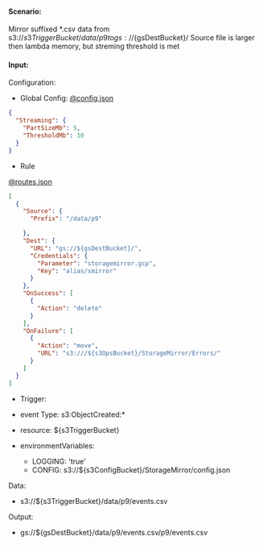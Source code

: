 #### Scenario:

Mirror suffixed *.csv data from s3://${s3TriggerBucket}/data/p9 to gs://${gsDestBucket}/
Source file is larger then lambda memory, but streming threshold is met

#### Input:

Configuration:

* Global Config: [@config,json](../../../config/s3.json)
```json
{
  "Streaming": {
    "PartSizeMb": 5,
    "ThresholdMb": 10
  }
}
```


* Rule

[@routes,json](rule.json)
```json
[
  {
    "Source": {
      "Prefix": "/data/p9"

    },
    "Dest": {
      "URL": "gs://${gsDestBucket}/",
      "Credentials": {
        "Parameter": "storagemirror.gcp",
        "Key": "alias/smirror"
      }
    },
    "OnSuccess": [
      {
        "Action": "delete"
      }
    ],
    "OnFailure": [
      {
        "Action": "move",
        "URL": "s3:///${s3OpsBucket}/StorageMirror/Errors/"
      }
    ]
  }
]
```

* Trigger:

* event Type: s3:ObjectCreated:*
* resource: ${s3TriggerBucket}
* environmentVariables:
  - LOGGING: 'true'
  - CONFIG: s3://${s3ConfigBucket}/StorageMirror/config.json
 
Data:
- s3://${s3TriggerBucket}/data/p9/events.csv


Output:
- gs://${gsDestBucket}/data/p9/events.csv/p9/events.csv